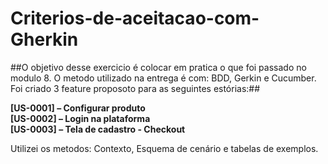 # Criterios-de-aceitacao-com-Gherkin

##O objetivo desse exercicio é colocar em pratica o que foi passado no modulo 8. O metodo utilizado na entrega é com: BDD, Gerkin e Cucumber.
Foi criado  3 feature proposoto para as seguintes estórias:##

**[US-0001] – Configurar produto   
[US-0002] – Login na plataforma  
[US-0003] – Tela de cadastro - Checkout**

 Utilizei os metodos: Contexto, Esquema de cenário e tabelas de exemplos.
